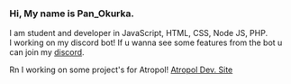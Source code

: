 ### Hi, My name is Pan_Okurka.
 
I am student and developer in JavaScript, HTML, CSS, Node JS, PHP. <br>
I working on my discord bot! If u wanna see some features from the bot u can join my [discord](https://dsc.gg/cucumber-dev).

Rn I working on some project's for Atropol! [Atropol Dev. Site](https://dev.atropol.net/)